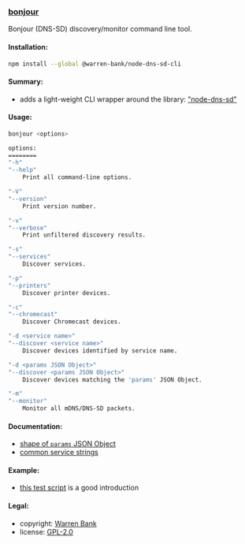 ### [bonjour](https://github.com/warren-bank/node-dns-sd-cli)

Bonjour (DNS-SD) discovery/monitor command line tool.

#### Installation:

```bash
npm install --global @warren-bank/node-dns-sd-cli
```

#### Summary:

* adds a light-weight CLI wrapper around the library: ["node-dns-sd"](https://github.com/futomi/node-dns-sd)

#### Usage:

```bash
bonjour <options>

options:
========
"-h"
"--help"
    Print all command-line options.

"-V"
"--version"
    Print version number.

"-v"
"--verbose"
    Print unfiltered discovery results.

"-s"
"--services"
    Discover services.

"-p"
"--printers"
    Discover printer devices.

"-c"
"--chromecast"
    Discover Chromecast devices.

"-d <service name>"
"--discover <service name>"
    Discover devices identified by service name.

"-d <params JSON Object>"
"--discover <params JSON Object>"
    Discover devices matching the 'params' JSON Object.

"-m"
"--monitor"
    Monitor all mDNS/DNS-SD packets.
```

#### Documentation:

* [shape of `params` JSON Object](https://github.com/futomi/node-dns-sd#DnsSd-discover-method)
* [common service strings](common-service-strings.md)

#### Example:

* [this test script](https://github.com/warren-bank/node-dns-sd-cli/blob/master/tests/run.sh) is a good introduction

#### Legal:

* copyright: [Warren Bank](https://github.com/warren-bank)
* license: [GPL-2.0](https://www.gnu.org/licenses/old-licenses/gpl-2.0.txt)
